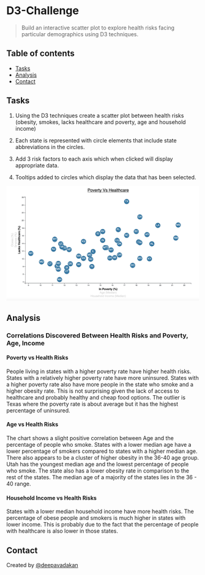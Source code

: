 # D3-Challenge

>  Build an interactive scatter plot to explore health risks facing particular demographics using D3 techniques.


## Table of contents
* [Tasks](#Tasks)
* [Analysis](#Analysis)
* [Contact](#Contact)


## Tasks

1.  Using the D3 techniques create a scatter plot between health risks (obesity, smokes, lacks healthcare and poverty, age and household income)

2.  Each state is represented with circle elements that include state abbreviations in the circles.

3.  Add 3 risk factors to each axis which when clicked will display appropriate data.

4.  Tooltips added to circles which display the data that has been selected.

![Scatter Plot](assets/images/d3.png)


## Analysis

### Correlations Discovered Between Health Risks and Poverty, Age, Income
#### Poverty vs Health Risks
People living in states with a higher poverty rate have higher health risks. States with a relatively higher poverty rate have more uninsured. States with a higher poverty rate also have more people in the state who smoke and a higher obesity rate. This is not surprising given the lack of access to healthcare and probably healthy and cheap food options. The outlier is Texas where the poverty rate is about average but it has the highest percentage of uninsured.

#### Age vs Health Risks
The chart shows a slight positive correlation between Age and the percentage of people who smoke. States with a lower median age have a lower percentage of smokers compared to states with a higher median age. There also appears to be a cluster of higher obesity in the 36-40 age group. Utah has the youngest median age and the lowest percentage of people who smoke. The state also has a lower obesity rate in comparison to the rest of the states. The median age of a majority of the states lies in the 36 - 40 range.

#### Household Income vs Health Risks
States with a lower median household income have more health risks. The percentage of obese people and smokers is much higher in states with lower income. This is probably due to the fact that the percentage of people with healthcare is also lower in those states.


## Contact
Created by [@deepavadakan](https://github.com/)
